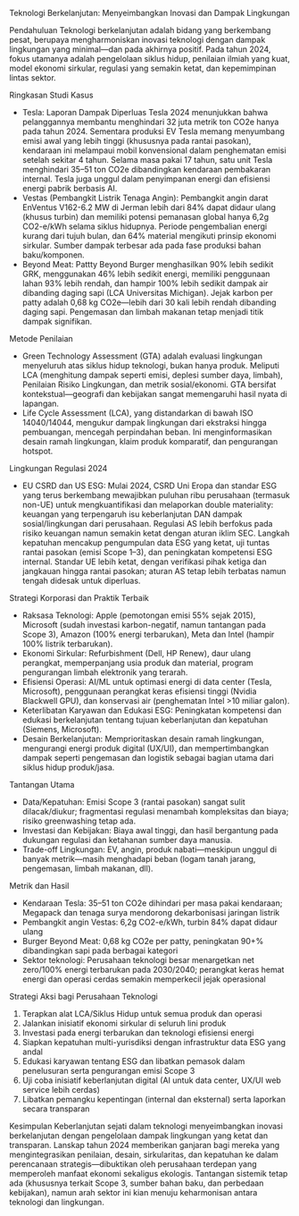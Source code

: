 Teknologi Berkelanjutan: Menyeimbangkan Inovasi dan Dampak Lingkungan

Pendahuluan
Teknologi berkelanjutan adalah bidang yang berkembang pesat, berupaya mengharmoniskan inovasi teknologi dengan dampak lingkungan yang minimal—dan pada akhirnya positif. Pada tahun 2024, fokus utamanya adalah pengelolaan siklus hidup, penilaian ilmiah yang kuat, model ekonomi sirkular, regulasi yang semakin ketat, dan kepemimpinan lintas sektor.

Ringkasan Studi Kasus
- Tesla: Laporan Dampak Diperluas Tesla 2024 menunjukkan bahwa pelanggannya membantu menghindari 32 juta metrik ton CO2e hanya pada tahun 2024. Sementara produksi EV Tesla memang menyumbang emisi awal yang lebih tinggi (khususnya pada rantai pasokan), kendaraan ini melampaui mobil konvensional dalam penghematan emisi setelah sekitar 4 tahun. Selama masa pakai 17 tahun, satu unit Tesla menghindari 35–51 ton CO2e dibandingkan kendaraan pembakaran internal. Tesla juga unggul dalam penyimpanan energi dan efisiensi energi pabrik berbasis AI.
- Vestas (Pembangkit Listrik Tenaga Angin): Pembangkit angin darat EnVentus V162-6.2 MW di Jerman lebih dari 84% dapat didaur ulang (khusus turbin) dan memiliki potensi pemanasan global hanya 6,2g CO2-e/kWh selama siklus hidupnya. Periode pengembalian energi kurang dari tujuh bulan, dan 64% material mengikuti prinsip ekonomi sirkular. Sumber dampak terbesar ada pada fase produksi bahan baku/komponen.
- Beyond Meat: Pattty Beyond Burger menghasilkan 90% lebih sedikit GRK, menggunakan 46% lebih sedikit energi, memiliki penggunaan lahan 93% lebih rendah, dan hampir 100% lebih sedikit dampak air dibanding daging sapi (LCA Universitas Michigan). Jejak karbon per patty adalah 0,68 kg CO2e—lebih dari 30 kali lebih rendah dibanding daging sapi. Pengemasan dan limbah makanan tetap menjadi titik dampak signifikan.

Metode Penilaian
- Green Technology Assessment (GTA) adalah evaluasi lingkungan menyeluruh atas siklus hidup teknologi, bukan hanya produk. Meliputi LCA (menghitung dampak seperti emisi, deplesi sumber daya, limbah), Penilaian Risiko Lingkungan, dan metrik sosial/ekonomi. GTA bersifat kontekstual—geografi dan kebijakan sangat memengaruhi hasil nyata di lapangan.
- Life Cycle Assessment (LCA), yang distandarkan di bawah ISO 14040/14044, mengukur dampak lingkungan dari ekstraksi hingga pembuangan, mencegah perpindahan beban. Ini menginformasikan desain ramah lingkungan, klaim produk komparatif, dan pengurangan hotspot.

Lingkungan Regulasi 2024
- EU CSRD dan US ESG: Mulai 2024, CSRD Uni Eropa dan standar ESG yang terus berkembang mewajibkan puluhan ribu perusahaan (termasuk non-UE) untuk mengkuantifikasi dan melaporkan double materiality: keuangan yang terpengaruh isu keberlanjutan DAN dampak sosial/lingkungan dari perusahaan. Regulasi AS lebih berfokus pada risiko keuangan namun semakin ketat dengan aturan iklim SEC. Langkah kepatuhan mencakup pengumpulan data ESG yang ketat, uji tuntas rantai pasokan (emisi Scope 1–3), dan peningkatan kompetensi ESG internal. Standar UE lebih ketat, dengan verifikasi pihak ketiga dan jangkauan hingga rantai pasokan; aturan AS tetap lebih terbatas namun tengah didesak untuk diperluas.

Strategi Korporasi dan Praktik Terbaik
- Raksasa Teknologi: Apple (pemotongan emisi 55% sejak 2015), Microsoft (sudah investasi karbon-negatif, namun tantangan pada Scope 3), Amazon (100% energi terbarukan), Meta dan Intel (hampir 100% listrik terbarukan).
- Ekonomi Sirkular: Refurbishment (Dell, HP Renew), daur ulang perangkat, memperpanjang usia produk dan material, program pengurangan limbah elektronik yang terarah.
- Efisiensi Operasi: AI/ML untuk optimasi energi di data center (Tesla, Microsoft), penggunaan perangkat keras efisiensi tinggi (Nvidia Blackwell GPU), dan konservasi air (penghematan Intel >10 miliar galon).
- Keterlibatan Karyawan dan Edukasi ESG: Peningkatan kompetensi dan edukasi berkelanjutan tentang tujuan keberlanjutan dan kepatuhan (Siemens, Microsoft).
- Desain Berkelanjutan: Memprioritaskan desain ramah lingkungan, mengurangi energi produk digital (UX/UI), dan mempertimbangkan dampak seperti pengemasan dan logistik sebagai bagian utama dari siklus hidup produk/jasa.

Tantangan Utama
- Data/Kepatuhan: Emisi Scope 3 (rantai pasokan) sangat sulit dilacak/diukur; fragmentasi regulasi menambah kompleksitas dan biaya; risiko greenwashing tetap ada.
- Investasi dan Kebijakan: Biaya awal tinggi, dan hasil bergantung pada dukungan regulasi dan ketahanan sumber daya manusia.
- Trade-off Lingkungan: EV, angin, produk nabati—meskipun unggul di banyak metrik—masih menghadapi beban (logam tanah jarang, pengemasan, limbah makanan, dll).

Metrik dan Hasil
- Kendaraan Tesla: 35–51 ton CO2e dihindari per masa pakai kendaraan; Megapack dan tenaga surya mendorong dekarbonisasi jaringan listrik
- Pembangkit angin Vestas: 6,2g CO2-e/kWh, turbin 84% dapat didaur ulang
- Burger Beyond Meat: 0,68 kg CO2e per patty, peningkatan 90+% dibandingkan sapi pada berbagai kategori
- Sektor teknologi: Perusahaan teknologi besar menargetkan net zero/100% energi terbarukan pada 2030/2040; perangkat keras hemat energi dan operasi cerdas semakin memperkecil jejak operasional

Strategi Aksi bagi Perusahaan Teknologi
1. Terapkan alat LCA/Siklus Hidup untuk semua produk dan operasi
2. Jalankan inisiatif ekonomi sirkular di seluruh lini produk
3. Investasi pada energi terbarukan dan teknologi efisiensi energi
4. Siapkan kepatuhan multi-yurisdiksi dengan infrastruktur data ESG yang andal
5. Edukasi karyawan tentang ESG dan libatkan pemasok dalam penelusuran serta pengurangan emisi Scope 3
6. Uji coba inisiatif keberlanjutan digital (AI untuk data center, UX/UI web service lebih cerdas)
7. Libatkan pemangku kepentingan (internal dan eksternal) serta laporkan secara transparan

Kesimpulan
Keberlanjutan sejati dalam teknologi menyeimbangkan inovasi berkelanjutan dengan pengelolaan dampak lingkungan yang ketat dan transparan. Lanskap tahun 2024 memberikan ganjaran bagi mereka yang mengintegrasikan penilaian, desain, sirkularitas, dan kepatuhan ke dalam perencanaan strategis—dibuktikan oleh perusahaan terdepan yang memperoleh manfaat ekonomi sekaligus ekologis. Tantangan sistemik tetap ada (khususnya terkait Scope 3, sumber bahan baku, dan perbedaan kebijakan), namun arah sektor ini kian menuju keharmonisan antara teknologi dan lingkungan.